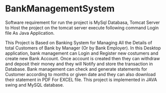 # BankManagementSystem

Software requirement for run the project is MySql Databasa, Tomcat Server to Host the project on the tomcat server execute following command Login file As Java Application. 

This Project is Based on Banking System for Managing All the Details of total Customers of Bank by Manager (Or by Bank Employer). In this Desktop application, bank management can Login and Register new costumers and create new Bank Account. Once account is created then they can withdraw and deposit their money and they will Notify and store the transaction in Database. Bank management can check and generate statements for Customer according to months or given date and they can also download their statement in PDF For EXCEL file. 
	This project is implemented in JAVA swing and MySQL database.
	
	
  
